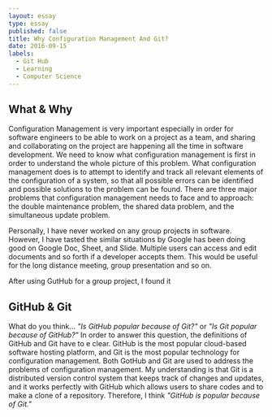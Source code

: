 ```yaml
---
layout: essay
type: essay
published: false
title: Why Configuration Management And Git?
date: 2016-09-15
labels:
  - Git Hub
  - Learning
  - Computer Science
---
```


## What & Why

Configuration Management is very important especially in order for software engineers to be able to work on a project as a team, and sharing and collaborating on the project are happening all the time in software development.  We need to know what configuration management is first in order to understand the whole picture of this problem.  What configuration management does is to attempt to identify and track all relevant elements of the configuration of a system, so that all possible errors can be identified and possible solutions to the problem can be found.  There are three major problems that configuration management needs to face and to approach: the double maintenance problem, the shared data problem, and the simultaneous update problem.

Personally, I have never worked on any group projects in software.  However, I have tasted the similar situations by Google has been doing good on Google Doc, Sheet, and Slide.  Multiple users can access and edit documents and so forth if a developer accepts them.  This would be useful for the long distance meeting, group presentation and so on.

After using GutHub for a group project, I found it

## GitHub & Git

What do you think... *"Is GitHub popular because of Git?"* or *"Is Git popular because of GitHub?"* In order to answer this question, the definitions of GitHub and Git have to e clear.  GitHub is the most popular cloud-based software hosting platform, and Git is the most popular technology for configuration management.  Both GotHub and Git are used to address the problems of configuration management.  My understanding is that Git is a distributed version control system that keeps track of changes and updates, and it works perfectly with GitHub which allows users to share codes and to make a clone of a repository.  Therefore, I think *"GitHub is popular because of Git."*
